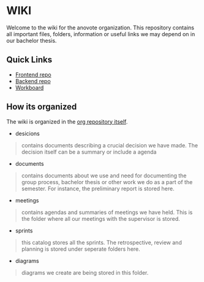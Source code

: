 # WIKI
Welcome to the wiki for the anovote organization. This repository contains 
all important files, folders, information or useful links we may depend on in our bachelor thesis.

## Quick Links
* [Frontend repo](https://github.com/anovote/frontend)
* [Backend repo](https://github.com/anovote/backend)
* [Workboard](https://github.com/orgs/anovote/projects/1)

## How its organized
The wiki is organized in the [org repository itself](https://github.com/anovote/org).

- desicions
> contains documents describing a crucial decision we have made. The decision itself can be a summary or include a agenda
- documents
> contains documents about we use and need for documenting the group process, bachelor thesis or other work we do as a part of the semester. For instance, the preliminary report is stored here.
- meetings
> contains agendas and summaries of meetings we have held. This is the folder where all our meetings with the supervisor is stored.
- sprints
> this catalog stores all the sprints. The retrospective, review and planning is stored under seperate folders here.
- diagrams
> diagrams we create are being stored in this folder. 
